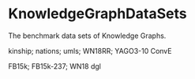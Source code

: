# KnowledgeGraphDataSets
The benchmark data sets of Knowledge Graphs.

kinship; nations; umls; WN18RR; YAGO3-10
ConvE

FB15k; FB15k-237; WN18
dgl